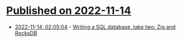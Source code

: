 # [Published on 2022-11-14](index.md)

* [2022-11-14, 02:05:04](https://lobste.rs/s/ophvp3/writing_sql_database_take_two_zig_rocksdb) - [Writing a SQL database, take two: Zig and RocksDB](https://notes.eatonphil.com/zigrocks-sql.html)
